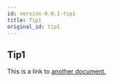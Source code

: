 ```yaml
---
id: version-0.0.1-tip1
title: Tip1
original_id: tip1
---
```


## Tip1
This is a link to [another document.](intro_concept/intro/mission.md)  
